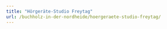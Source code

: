 ```yaml
---
title: "Hörgeräte-Studio Freytag"
url: /buchholz-in-der-nordheide/hoergeraete-studio-freytag/
---
```

